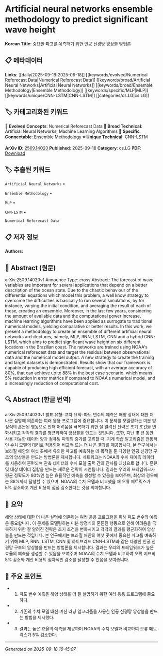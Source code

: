 
# Artificial neural networks ensemble methodology to predict significant wave height

**Korean Title:** 중요한 파고를 예측하기 위한 인공 신경망 앙상블 방법론

## 📋 메타데이터

**Links**: [[daily/2025-09-18|2025-09-18]] [[keywords/evolved/Numerical Reforecast Data|Numerical Reforecast Data]] [[keywords/broad/Artificial Neural Networks|Artificial Neural Networks]] [[keywords/broad/Ensemble Methodology|Ensemble Methodology]] [[keywords/specific/MLP|MLP]] [[keywords/unique/CNN-LSTM|CNN-LSTM]] [[categories/cs.LG|cs.LG]]

## 🏷️ 카테고리화된 키워드
**🚀 Evolved Concepts**: Numerical Reforecast Data
**🔬 Broad Technical**: Artificial Neural Networks, Machine Learning Algorithms
**🔗 Specific Connectable**: Ensemble Methodology
**⭐ Unique Technical**: CNN-LSTM

**ArXiv ID**: [2509.14020](https://arxiv.org/abs/2509.14020)
**Published**: 2025-09-18
**Category**: cs.LG
**PDF**: [Download](https://arxiv.org/pdf/2509.14020.pdf)


## 🏷️ 추출된 키워드



`Artificial Neural Networks` • 

`Ensemble Methodology` • 

`MLP` • 

`CNN-LSTM` • 

`Numerical Reforecast Data`



## 📋 저자 정보

**Authors:** 

## 📄 Abstract (원문)

arXiv:2509.14020v1 Announce Type: cross 
Abstract: The forecast of wave variables are important for several applications that depend on a better description of the ocean state. Due to the chaotic behaviour of the differential equations which model this problem, a well know strategy to overcome the difficulties is basically to run several simulations, by for instance, varying the initial condition, and averaging the result of each of these, creating an ensemble. Moreover, in the last few years, considering the amount of available data and the computational power increase, machine learning algorithms have been applied as surrogate to traditional numerical models, yielding comparative or better results. In this work, we present a methodology to create an ensemble of different artificial neural networks architectures, namely, MLP, RNN, LSTM, CNN and a hybrid CNN-LSTM, which aims to predict significant wave height on six different locations in the Brazilian coast. The networks are trained using NOAA's numerical reforecast data and target the residual between observational data and the numerical model output. A new strategy to create the training and target datasets is demonstrated. Results show that our framework is capable of producing high efficient forecast, with an average accuracy of $80\%$, that can achieve up to $88\%$ in the best case scenario, which means $5\%$ reduction in error metrics if compared to NOAA's numerical model, and a increasingly reduction of computational cost.

## 🔍 Abstract (한글 번역)

arXiv:2509.14020v1 발표 유형: 교차
요약: 파도 변수의 예측은 해양 상태에 대한 더 나은 설명에 의존하는 여러 응용 프로그램에 중요합니다. 이 문제를 모델링하는 미분 방정식의 혼돈된 행동으로 인해 어려움을 극복하기 위한 잘 알려진 전략은 초기 조건을 변화시키고 각각의 결과를 평균화하여 앙상블을 만드는 것입니다. 또한, 지난 몇 년 동안 사용 가능한 데이터 양과 컴퓨팅 파워의 증가를 고려할 때, 기계 학습 알고리즘은 전통적인 수치 모델의 대리로 적용되어 비교적 또는 더 나은 결과를 제공합니다. 본 연구에서는 브라질 해안의 여섯 곳에서 유의한 파고를 예측하는 데 목적을 둔 다양한 인공 신경망 구조의 앙상블을 만드는 방법론을 제시합니다. 네트워크는 NOAA의 수치 재예측 데이터를 사용하여 훈련되며 관측 데이터와 수치 모델 출력 간의 잔차를 대상으로 합니다. 훈련 및 대상 데이터 집합을 만드는 새로운 전략이 시연됩니다. 결과는 우리의 프레임워크가 평균 정확도가 $80\%$인 높은 효율적인 예측을 생성할 수 있음을 보여주며, 최상의 경우에는 $88\%$까지 달성할 수 있으며, NOAA의 수치 모델과 비교했을 때 오류 메트릭스가 $5\%$ 감소하고 계산 비용이 점점 감소한다는 것을 의미합니다.

## 📝 요약

해양 상태에 대한 더 나은 설명에 의존하는 여러 응용 프로그램을 위해 파도 변수의 예측은 중요합니다. 이 문제를 모델링하는 미분 방정식의 혼돈된 행동으로 인해 어려움을 극복하기 위한 잘 알려진 전략은 초기 조건을 변화시키고 각각의 결과를 평균화하여 앙상블을 만드는 것입니다. 본 연구에서는 브라질 해안의 여섯 곳에서 중요한 파고를 예측하기 위해 MLP, RNN, LSTM, CNN 및 하이브리드 CNN-LSTM과 같은 다양한 인공 신경망 구조의 앙상블을 만드는 방법론을 제시합니다. 결과는 우리의 프레임워크가 높은 효율의 예측을 생성할 수 있음을 보여주며 NOAA의 수치 모델과 비교하여 오류 지표의 5% 감소와 계산 비용의 점차적인 감소를 달성할 수 있음을 보여줍니다.

## 🎯 주요 포인트


- 1. 파도 변수 예측은 해양 상태를 더 잘 설명하기 위한 여러 응용 프로그램에 중요하다.

- 2. 기존의 수치 모델 대신 머신 러닝 알고리즘을 사용한 인공 신경망 앙상블을 만드는 방법을 제시했다.

- 3. 결과는 높은 효율의 예측을 제공하며 NOAA의 수치 모델과 비교하여 오류 메트릭스가 5% 감소한다.


---

*Generated on 2025-09-18 16:45:07*